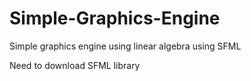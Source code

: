 # Simple-Graphics-Engine

Simple graphics engine using linear algebra using SFML

Need to download SFML library
